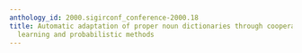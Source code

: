 ```yaml
---
anthology_id: 2000.sigirconf_conference-2000.18
title: Automatic adaptation of proper noun dictionaries through cooperation of machine
  learning and probabilistic methods
---
```

